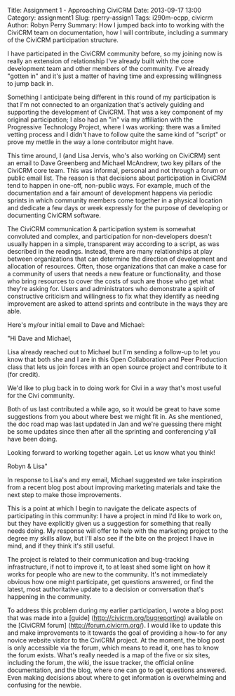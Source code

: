 Title: Assignment 1 - Approaching CiviCRM 
Date: 2013-09-17 13:00
Category: assignment1 
Slug: rperry-assign1 
Tags: i290m-ocpp, civicrm 
Author: Robyn Perry 
Summary: How I jumped back into to working with the CiviCRM team on documentation, how I will contribute, including a summary of the CiviCRM participation structure.

I have participated in the CiviCRM community before, so my joining now is really an extension of relationship I've already built with the core development team and other members of the community. I've already "gotten in" and it's just a matter of having time and expressing willingness to jump back in. 

Something I anticipate being different in this round of my participation is that I'm not connected to an organization that's actively guiding and supporting the development of CiviCRM. That was a key component of my original participation; I also had an "in" via my affiliation with the Progressive Technology Project, where I was working: there was a limited vetting process and I didn't have to follow quite the same kind of "script" or prove my mettle in the way a lone contributor might have. 

This time around, I (and Lisa Jervis, who's also working on CiviCRM) sent an email to Dave Greenberg and Michael McAndrew, two key pillars of the CiviCRM core team. This was informal, personal and not through a forum or public email list. The reason is that decisions about participation in CiviCRM tend to happen in one-off, non-public ways. For example, much of the documentation and a fair amount of development happens via periodic sprints in which community members come together in a physical location and dedicate a few days or week expressly for the purpose of developing or documenting CiviCRM software. 

The CiviCRM communication & participation system is somewhat convoluted and complex, and participation for non-developers doesn't usually happen in a simple, transparent way according to a script, as was described in the readings. Instead, there are many relationships at play between organizations that can determine the direction of development and allocation of resources. Often, those organizations that can make a case for a community of users that needs a new feature or functionality, and those who bring resources to cover the costs of such are those who get what they're asking for. Users and administrators who demonstrate a spirit of constructive criticism and willingness to fix what they identify as needing improvement are asked to attend sprints and contribute in the ways they are able. 

Here's my/our initial email to Dave and Michael: 

"Hi Dave and Michael, 

Lisa already reached out to Michael but I'm sending a follow-up to let you know that both she and I are in this Open Collaboration and Peer Production class that lets us join forces with an open source project and contribute to it (for credit). 

We'd like to plug back in to doing work for Civi in a way that's most useful for the Civi community. 

Both of us last contributed a while ago, so it would be great to have some suggestions from you about where best we might fit in. As she mentioned, the doc road map was last updated in Jan and we're guessing there might be some updates since then after all the sprinting and conferencing y'all have been doing. 

Looking forward to working together again. Let us know what you think! 

Robyn & Lisa"

In response to Lisa's and my email, Michael suggested we take inspiration from a recent blog post about improving marketing materials and take the next step to make those improvements. 

This is a point at which I begin to navigate the delicate aspects of participating in this community: I have a project in mind I'd like to work on, but they have explicitly given us a suggestion for something that really needs doing. My response will offer to help with the marketing project to the degree my skills allow, but I'll also see if the bite on the project I have in mind, and if they think it's still useful. 

The project is related to their communication and bug-tracking infrastructure, if not to improve it, to at least shed some light on how it works for people who are new to the community. It's not immediately obvious how one might participate, get questions answered, or find the latest, most authoritative update to a decision or conversation that's happening in the community. 

To address this problem during my earlier participation, I wrote a blog post that was made into a [guide] (http://civicrm.org/bugreporting) available on the [CiviCRM forum] (http://forum.civicrm.org/). I would like to update this and make improvements to it towards the goal of providing a how-to for any novice website visitor to the CiviCRM project. At the moment, the blog post is only accessible via the forum, which means to read it, one has to know the forum exists. What's really needed is a map of the five or six sites, including the forum, the wiki, the issue tracker, the official online documentation, and the blog, where one can go to get questions answered. Even making decisions about where to get information is overwhelming and confusing for the newbie. 